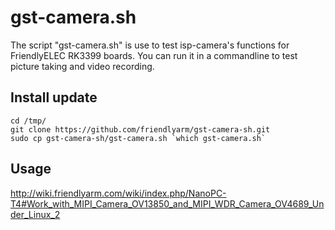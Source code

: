 # gst-camera.sh
The script "gst-camera.sh" is use to test isp-camera's functions for FriendlyELEC RK3399 boards. You can run it in a commandline to test picture taking and video recording.

Install update
------------
```
cd /tmp/
git clone https://github.com/friendlyarm/gst-camera-sh.git
sudo cp gst-camera-sh/gst-camera.sh `which gst-camera.sh`
```

Usage
------------
http://wiki.friendlyarm.com/wiki/index.php/NanoPC-T4#Work_with_MIPI_Camera_OV13850_and_MIPI_WDR_Camera_OV4689_Under_Linux_2
